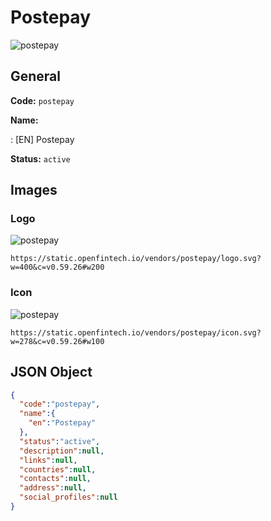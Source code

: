 
# Postepay 
![postepay](https://static.openfintech.io/vendors/postepay/logo.svg?w=400&c=v0.59.26#w200)  

## General 
 
**Code:** `postepay` 
 
**Name:** 
 
:	[EN] Postepay 
 
**Status:** `active` 
 

## Images 

### Logo 
 
![postepay](https://static.openfintech.io/vendors/postepay/logo.svg?w=400&c=v0.59.26#w200)  

```
https://static.openfintech.io/vendors/postepay/logo.svg?w=400&c=v0.59.26#w200
```  

### Icon 
 
![postepay](https://static.openfintech.io/vendors/postepay/icon.svg?w=278&c=v0.59.26#w100)  

```
https://static.openfintech.io/vendors/postepay/icon.svg?w=278&c=v0.59.26#w100
```  

## JSON Object 

```json
{
  "code":"postepay",
  "name":{
    "en":"Postepay"
  },
  "status":"active",
  "description":null,
  "links":null,
  "countries":null,
  "contacts":null,
  "address":null,
  "social_profiles":null
}
```  
